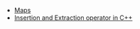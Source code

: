 - [Maps](readme_maps.md)
- [Insertion and Extraction operator in C++](/https://github.com/achsahxavier/winter-of-contributing/blob/main/C_CPP/Introduction%20of%20C/Insertion_and%20_Extraction_operator_in_C%2B%2B/Insertion%20and%20Extraction%20operator%20in%20C%2B%2B.md)
